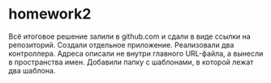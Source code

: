 # homework2

Всё итоговое решение залили в github.com и сдали в виде ссылки на репозиторий.
Создали отдельное приложение.
Реализовали два контроллера.
Адреса описали не внутри главного URL-файла, а вынесли в пространства имен.
Добавили папку с шаблонами, в которой лежат два шаблона.